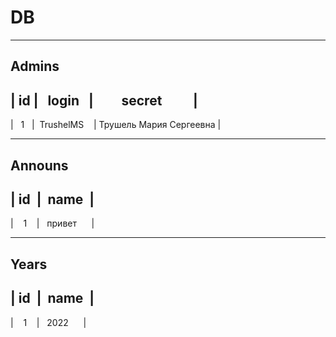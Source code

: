 # DB
***
## Admins

|&nbsp;id&nbsp;|&nbsp;&nbsp;&nbsp;login&nbsp;&nbsp;&nbsp;|&nbsp;&nbsp;&nbsp;&nbsp;&nbsp;&nbsp;&nbsp;&nbsp;&nbsp;secret&nbsp;&nbsp;&nbsp;&nbsp;&nbsp;&nbsp;&nbsp;&nbsp;&nbsp;&nbsp;| 
---------------------------------------------
|&nbsp;&nbsp;&nbsp;1&nbsp;&nbsp;&nbsp;|&nbsp;&nbsp;TrushelMS&nbsp;&nbsp;&nbsp;&nbsp;|&nbsp;Трушель Мария Сергеевна&nbsp;|

***

## Announs

|&nbsp;id&nbsp;&nbsp;|&nbsp;&nbsp;name&nbsp;&nbsp;|       
----------------
|&nbsp;&nbsp;&nbsp;&nbsp;1&nbsp;&nbsp;&nbsp;&nbsp;|&nbsp;&nbsp;&nbsp;привет&nbsp;&nbsp;&nbsp;&nbsp;&nbsp;&nbsp;| 

***

## Years

|&nbsp;id&nbsp;&nbsp;|&nbsp;&nbsp;name&nbsp;&nbsp;|       
----------------
|&nbsp;&nbsp;&nbsp;&nbsp;1&nbsp;&nbsp;&nbsp;&nbsp;|&nbsp;&nbsp;&nbsp;2022&nbsp;&nbsp;&nbsp;&nbsp;&nbsp;&nbsp;| 

